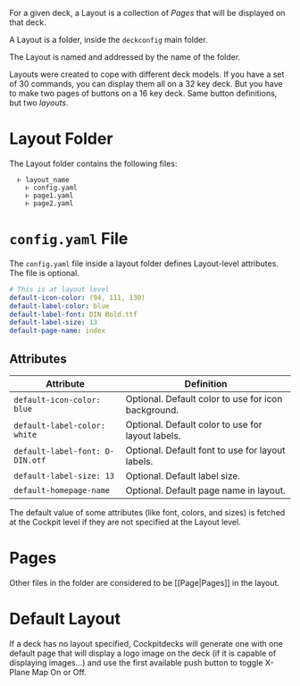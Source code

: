 For a given deck, a Layout is a collection of *Pages* that will be displayed on that deck.

A Layout is a folder, inside the `deckconfig` main folder.

The Layout is named and addressed by the name of the folder.

Layouts were created to cope with different deck models. If you have a set of 30 commands, you can display them all on a 32 key deck. But you have to make two pages of buttons on a 16 key deck. Same button definitions, but two *layouts*.

# Layout Folder

The Layout folder contains the following files:

```
  ⊢ layout_name
    ⊢ config.yaml
    ⊢ page1.yaml
    ⊢ page2.yaml
```

# `config.yaml` File

The `config.yaml` file inside a layout folder defines Layout-level attributes. The file is optional.

```yaml
# This is at layout level
default-icon-color: (94, 111, 130)
default-label-color: blue
default-label-font: DIN Bold.ttf
default-label-size: 13
default-page-name: index
```

## Attributes

| Attribute                       | Definition                                          |
| ------------------------------- | --------------------------------------------------- |
| `default-icon-color: blue`      | Optional. Default color to use for icon background. |
| `default-label-color: white`    | Optional. Default color to use for layout labels.   |
| `default-label-font: D-DIN.otf` | Optional. Default font to use for layout labels.    |
| `default-label-size: 13`        | Optional. Default label size.                       |
| `default-homepage-name`         | Optional. Default page name in layout.              |

The default value of some attributes (like font, colors, and sizes) is fetched at the Cockpit level if they are not specified at the Layout level.

# Pages

Other files in the folder are considered to be [[Page|Pages]] in the layout.

# Default Layout

If a deck has no layout specified, Cockpitdecks will generate one with one default page that will display a logo image on the deck (if it is capable of displaying images...) and use the first available push button to toggle X-Plane Map On or Off.
